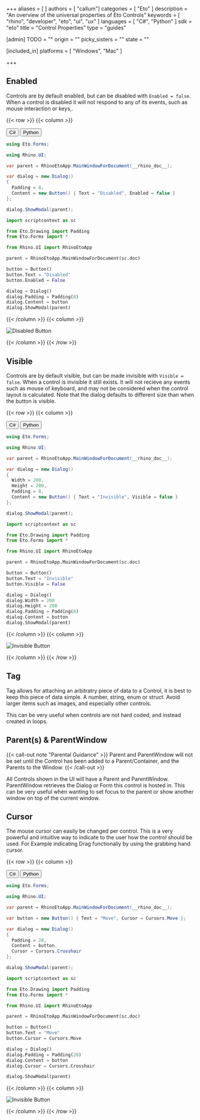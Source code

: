 +++
aliases = [ ]
authors = [ "callum"]
categories = [ "Eto" ]
description = "An overview of the universal properties of Eto Controls"
keywords = [ "rhino", "developer", "eto", "ui", "ux" ]
languages = [ "C#", "Python" ]
sdk = "eto"
title = "Control Properties"
type = "guides"

[admin]
TODO = ""
origin = ""
picky_sisters = ""
state = ""

[included_in]
platforms = [ "Windows", "Mac" ]

+++

<!-- cs -- Tested on Win/Mac -->

## Enabled
Controls are by default enabled, but can be disabled with `Enabled = false`. When a control is disabled it will not respond to any of its events, such as mouse interaction or keys,.

{{< row >}}
{{< column >}}

<div class="codetab">
  <button class="tablinks" onclick="openCodeTab(event, 'cs')" id="defaultOpen">C#</button>
  <button class="tablinks" onclick="openCodeTab(event, 'py')">Python</button>
</div>

<div class="tab-content">
  <div class="codetab-content" id="cs">

  ```cs
using Eto.Forms;

using Rhino.UI;

var parent = RhinoEtoApp.MainWindowForDocument(__rhino_doc__);

var dialog = new Dialog()
{
    Padding = 8,
    Content = new Button() { Text = "Disabled", Enabled = false }
};

dialog.ShowModal(parent);
  ```

  </div>

  <div class="codetab-content" id="py">

  ```py
import scriptcontext as sc

from Eto.Drawing import Padding
from Eto.Forms import *

from Rhino.UI import RhinoEtoApp

parent = RhinoEtoApp.MainWindowForDocument(sc.doc)

button = Button()
button.Text = "Disabled"
button.Enabled = False

dialog = Dialog()
dialog.Padding = Padding(8)
dialog.Content = button
dialog.ShowModal(parent)
  ```

  </div>
</div>

{{< /column >}}
{{< column >}}

![Disabled Button](/images/eto/properties/disabled-button.png)

{{< /column >}}
{{< /row >}}

## Visible

Controls are by default visible, but can be made invisible with `Visible = false`. When a control is invisible it still exists. It will not recieve any events such as mouse of keyboard, and may not be considered when the control layout is calculated. Note that the dialog defaults to different size than when the button is visible.

{{< row >}}
{{< column >}}

<div class="codetab">
  <button class="tablinks1" onclick="openCodeTab(event, 'cs1')" id="defaultOpen1">C#</button>
  <button class="tablinks1" onclick="openCodeTab(event, 'py1')">Python</button>
</div>

<div class="tab-content">
  <div class="codetab-content1" id="cs1">

  ```cs
using Eto.Forms;

using Rhino.UI;

var parent = RhinoEtoApp.MainWindowForDocument(__rhino_doc__);

var dialog = new Dialog()
{
    Width = 200,
    Height = 200,
    Padding = 8,
    Content = new Button() { Text = "Invisible", Visible = false }
};

dialog.ShowModal(parent);
  ```

  </div>
  <div class="codetab-content1" id="py1">

  ```py
import scriptcontext as sc

from Eto.Drawing import Padding
from Eto.Forms import *

from Rhino.UI import RhinoEtoApp

parent = RhinoEtoApp.MainWindowForDocument(sc.doc)

button = Button()
button.Text = "Invisible"
button.Visible = False

dialog = Dialog()
dialog.Width = 200
dialog.Height = 200
dialog.Padding = Padding(8)
dialog.Content = button
dialog.ShowModal(parent)
  ```

  </div>
</div>

{{< /column >}}
{{< column >}}

![Invisible Button](/images/eto/properties/invisible-button.png)

{{< /column >}}
{{< /row >}}

## Tag
Tag allows for attaching an arbitratry piece of data to a Control, it is best to keep this piece of data simple. A number, string, enum or struct. Avoid larger items such as images, and especially other controls. 

This can be very useful when controls are not hard coded, and instead created in loops.

## Parent(s) & ParentWindow
{{< call-out note "Parental Guidance" >}}
  Parent and ParentWindow will not be set until the Control has been added to a Parent/Container, and the Parents to the Window.
{{< /call-out >}}

All Controls shown in the UI will have a Parent and ParentWindow.
ParentWindow retrieves the Dialog or Form this control is hosted in. This can be very useful when wanting to set focus to the parent or show another window on top of the current window.

## Cursor
The mouse cursor can easily be changed per control. This is a very powerful and intuitive way to indicate to the user how the control should be used. For Example indicating Drag functionaliy by using the grabbing hand cursor.

{{< row >}}
{{< column >}}

<div class="codetab">
  <button class="tablinks2" onclick="openCodeTab(event, 'cs2')" id="defaultOpen2">C#</button>
  <button class="tablinks2" onclick="openCodeTab(event, 'py2')">Python</button>
</div>

<div class="tab-content">
  <div class="codetab-content2" id="cs2">

  ```cs
using Eto.Forms;

using Rhino.UI;

var parent = RhinoEtoApp.MainWindowForDocument(__rhino_doc__);

var button = new Button() { Text = "Move", Cursor = Cursors.Move };

var dialog = new Dialog()
{
    Padding = 28,
    Content = button,
    Cursor = Cursors.Crosshair
};

dialog.ShowModal(parent);
  ```

  </div>
  <div class="codetab-content2" id="py2">

  ```py
import scriptcontext as sc

from Eto.Drawing import Padding
from Eto.Forms import *

from Rhino.UI import RhinoEtoApp

parent = RhinoEtoApp.MainWindowForDocument(sc.doc)

button = Button()
button.Text = "Move"
button.Cursor = Cursors.Move

dialog = Dialog()
dialog.Padding = Padding(28)
dialog.Content = button
dialog.Cursor = Cursors.Crosshair

dialog.ShowModal(parent)
  ```

  </div>
</div>

{{< /column >}}
{{< column >}}

![Invisible Button](/images/eto/properties/cursor.png)

{{< /column >}}
{{< /row >}}
